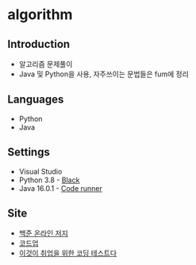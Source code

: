 # algorithm

## Introduction

-   알고리즘 문제풀이
-   Java 및 Python을 사용, 자주쓰이는 문법들은 fum에 정리

## Languages

-   Python
-   Java

## Settings

-   Visual Studio
-   Python 3.8 - [Black](https://github.com/psf/black)
-   Java 16.0.1 - [Code runner](https://marketplace.visualstudio.com/items?itemName=formulahendry.code-runner)

## Site

-   [백준 온라인 저지](https://https://www.acmicpc.net/)
-   [코드업](https://codeup.kr/)
-   [이것이 취업을 위한 코딩 테스트다](https://www.youtube.com/watch?v=Lytj_xcw8mE&list=PLRx0vPvlEmdBFBFOoK649FlEMouHISo8N)
